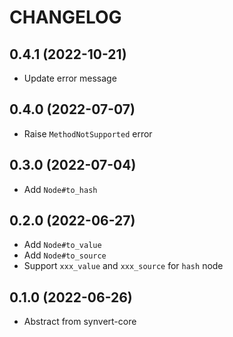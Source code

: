 # CHANGELOG

## 0.4.1 (2022-10-21)

* Update error message

## 0.4.0 (2022-07-07)

* Raise `MethodNotSupported` error

## 0.3.0 (2022-07-04)

* Add `Node#to_hash`

## 0.2.0 (2022-06-27)

* Add `Node#to_value`
* Add `Node#to_source`
* Support `xxx_value` and `xxx_source` for `hash` node

## 0.1.0 (2022-06-26)

* Abstract from synvert-core